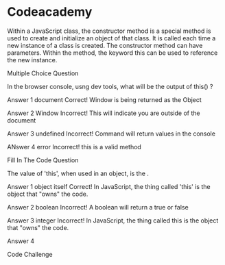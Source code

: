 # Codeacademy

Within a JavaScript class, the constructor method is a special method is used to create and initialize an object of that class. It is called each time a new instance of a class is created. The constructor method can have parameters. Within the method, the keyword this can be used to reference the new instance.

Multiple Choice Question

In the browser console, usng dev tools, what will be the output of this() ?

Answer 1
document
Correct! Window is being returned as the Object

Answer 2
Window
Incorrect! This will indicate you are outside of the document

Answer 3
undefined
Incorrect!  Command will return values in the console

ANswer 4
error
Incorrect! this is a valid method


Fill In The Code Question

The value of 'this', when used in an object, is the <Answer Here>.
  
  Answer 1
  object itself
  Correct! In JavaScript, the thing called 'this' is the object that "owns" the code.
  
  Answer 2
  boolean
  Incorrect! A boolean will return a true or false
  
  Answer 3
  integer
  Incorrect! In JavaScript, the thing called this is the object that "owns" the code.
  
  Answer 4
  
  
  Code Challenge
